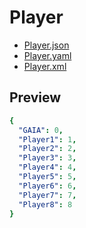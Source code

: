 # Player

- [Player.json](./Player.json)
- [Player.yaml](./Player.yaml)
- [Player.xml](./Player.xml)

## Preview

```yaml
{
  "GAIA": 0,
  "Player1": 1,
  "Player2": 2,
  "Player3": 3,
  "Player4": 4,
  "Player5": 5,
  "Player6": 6,
  "Player7": 7,
  "Player8": 8
}

```
